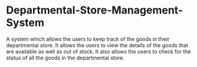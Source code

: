 # Departmental-Store-Management-System
A system which allows the users  to keep track of the goods in their departmental store. It allows the users to view the details of the goods that are available as well as out of stock. It also allows the users to check for the status of all the goods in the departmental store.
